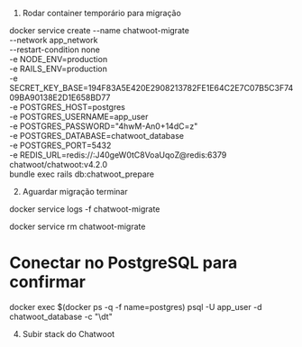 1. Rodar container temporário para migração

docker service create --name chatwoot-migrate \
  --network app_network \
  --restart-condition none \
  -e NODE_ENV=production \
  -e RAILS_ENV=production \
  -e SECRET_KEY_BASE=194F83A5E420E2908213782FE1E64C2E7C07B5C3F7409BA90138E2D1E658BD77 \
  -e POSTGRES_HOST=postgres \
  -e POSTGRES_USERNAME=app_user \
  -e POSTGRES_PASSWORD="4hwM-An0+14dC=z" \
  -e POSTGRES_DATABASE=chatwoot_database \
  -e POSTGRES_PORT=5432 \
  -e REDIS_URL=redis://:J40geW0tC8VoaUqoZ@redis:6379 \
  chatwoot/chatwoot:v4.2.0 \
  bundle exec rails db:chatwoot_prepare

  2. Aguardar migração terminar

docker service logs -f chatwoot-migrate

docker service rm chatwoot-migrate

# Conectar no PostgreSQL para confirmar
docker exec $(docker ps -q -f name=postgres) psql -U app_user -d chatwoot_database -c "\dt"

4. Subir stack do Chatwoot
